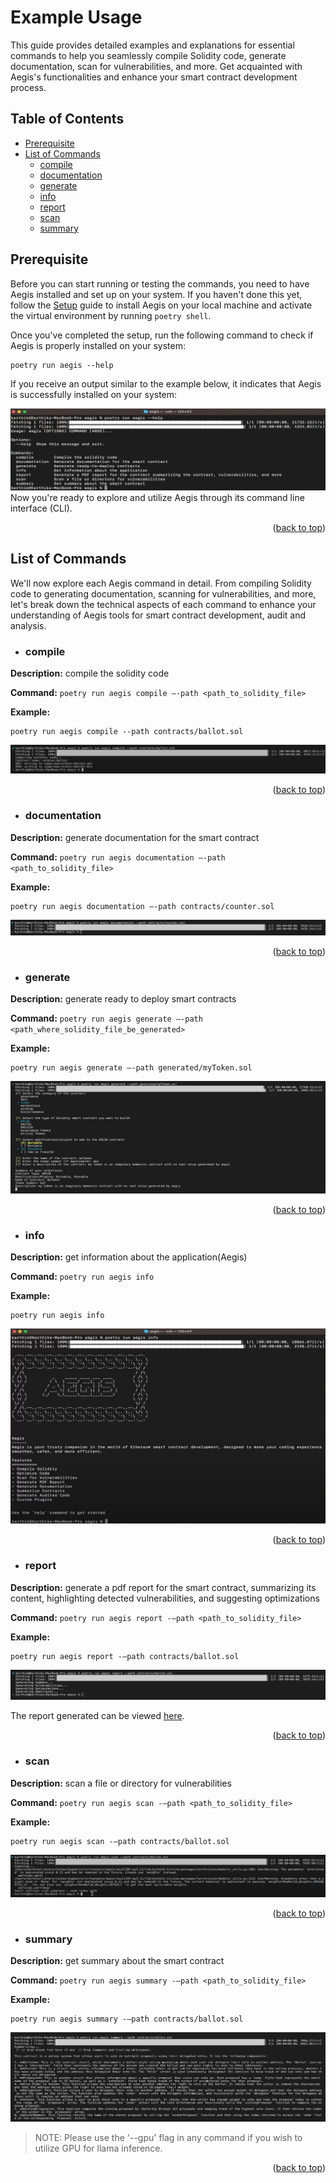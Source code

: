 <a name="readme-top"></a>
# Example Usage

This guide provides detailed examples and explanations for essential commands to help you seamlessly compile Solidity code, generate documentation, scan for vulnerabilities, and more. Get acquainted with Aegis's functionalities and enhance your smart contract development process.

## Table of Contents
- [Prerequisite](#prerequisite)
- [List of Commands](#list-of-commands)
  - [compile](#compile)
  - [documentation](#documentation)
  - [generate](#generate)
  - [info](#info)
  - [report](#report)
  - [scan](#scan)
  - [summary](#summary)

## Prerequisite
Before you can start running or testing the commands, you need to have Aegis installed and set up on your system. If you haven't done this yet, follow the [Setup](../setup.md) guide to install Aegis on your local machine and activate the virtual environment by running ` poetry shell `.

Once you've completed the setup, run the following command to check if Aegis is properly installed on your system:
```
poetry run aegis --help
```
If you receive an output similar to the example below, it indicates that Aegis is successfully installed on your system:
<div align="center">
  <a href="assets/commands.jpeg">
    <img src="assets/commands.jpeg">
  </a>
</div>
Now you're ready to explore and utilize Aegis through its command line interface (CLI).

<p align="right">(<a href="#readme-top">back to top</a>)</p>



## List of Commands


We'll now explore each Aegis command in detail. From compiling Solidity code to generating documentation, scanning for vulnerabilities, and more, let's break down the technical aspects of each command to enhance your understanding of Aegis tools for smart contract development, audit and analysis.

- ### compile
**Description:** compile the solidity code

**Command:** `poetry run aegis compile –-path <path_to_solidity_file>`

**Example:**
```
poetry run aegis compile --path contracts/ballot.sol
```
<div align="center">
  <a href="assets/compile.jpeg">
    <img src="assets/compile.jpeg">
  </a>
</div>

<p align="right">(<a href="#readme-top">back to top</a>)</p>

- ### documentation
**Description:** generate documentation for the smart contract

**Command:** `poetry run aegis documentation –-path <path_to_solidity_file>`

**Example:**
```
poetry run aegis documentation –-path contracts/counter.sol
```
<div align="center">
  <a href="assets/documentation.jpeg">
    <img src="assets/documentation.jpeg">
  </a>
</div>

<p align="right">(<a href="#readme-top">back to top</a>)</p>

- ### generate
**Description:** generate ready to deploy smart contracts

**Command:** `poetry run aegis generate –-path <path_where_solidity_file_be_generated>`

**Example:**
```
poetry run aegis generate –-path generated/myToken.sol
```
<div align="center">
  <a href="assets/generate.jpeg">
    <img src="assets/generate.jpeg">
  </a>
</div>

<p align="right">(<a href="#readme-top">back to top</a>)</p>

- ### info
**Description:** get information about the application(Aegis)

**Command:** `poetry run aegis info`

**Example:**
```
poetry run aegis info
```
<div align="center">
  <a href="assets/info.jpeg">
    <img src="assets/info.jpeg">
  </a>
</div>

<p align="right">(<a href="#readme-top">back to top</a>)</p>

- ### report
**Description:** generate a pdf report for the smart contract, summarizing its content, highlighting detected vulnerabilities, and suggesting optimizations

**Command:** `poetry run aegis report -–path <path_to_solidity_file>`

**Example:**
```
poetry run aegis report -–path contracts/ballot.sol
```
<div align="center">
  <a href="assets/report.jpeg">
    <img src="assets/report.jpeg">
  </a>
</div>

The report generated can be viewed [here](assets/report.pdf).

<p align="right">(<a href="#readme-top">back to top</a>)</p>

- ### scan
**Description:** scan a file or directory for vulnerabilities

**Command:** `poetry run aegis scan -–path <path_to_solidity_file>`

**Example:**
```
poetry run aegis scan -–path contracts/ballot.sol
```
<div align="center">
  <a href="assets/scan.jpeg">
    <img src="assets/scan.jpeg">
  </a>
</div>

<p align="right">(<a href="#readme-top">back to top</a>)</p>

- ### summary
**Description:** get summary about the smart contract

**Command:** `poetry run aegis summary -–path <path_to_solidity_file>`

**Example:**
```
poetry run aegis summary -–path contracts/ballot.sol
```
<div align="center">
  <a href="assets/summary.jpeg">
    <img src="assets/summary.jpeg">
  </a>
</div>

> NOTE: Please use the '--gpu' flag in any command if you wish to utilize GPU for llama inference.

<p align="right">(<a href="#readme-top">back to top</a>)</p>
